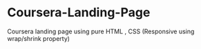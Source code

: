 # Coursera-Landing-Page
Coursera landing page using pure HTML , CSS (Responsive using wrap/shrink property)
